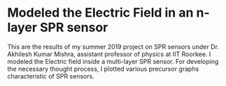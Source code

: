 # Modeled the Electric Field in an n-layer SPR sensor
This are the results of my summer 2019 project on SPR sensors under Dr. Akhilesh Kumar Mishra, assistant professor of physics at IIT Roorkee.
I modeled the Electric field inside a multi-layer SPR sensor.
For developing the necessary thought process, I plotted various precursor graphs characteristic of SPR sensors.
